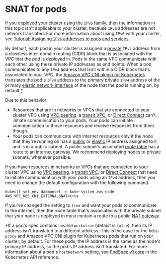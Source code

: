 # SNAT for pods<a name="external-snat"></a>

If you deployed your cluster using the `IPv6` family, then the information in this topic isn't applicable to your cluster, because `IPv6` addresses are not network translated\. For more information about using `IPv6` with your cluster, see [Tutorial: Assigning `IPv6` addresses to pods and services](cni-ipv6.md)\.

By default, each pod in your cluster is assigned a [private](https://docs.aws.amazon.com/AWSEC2/latest/UserGuide/using-instance-addressing.html#concepts-private-addresses) `IPv4` address from a classless inter\-domain routing \(CIDR\) block that is associated with the VPC that the pod is deployed in\. Pods in the same VPC communicate with each other using these private IP addresses as end points\. When a pod communicates to any `IPv4` address that isn't within a CIDR block that's associated to your VPC, the [Amazon VPC CNI plugin for Kubernetes](https://github.com/aws/amazon-vpc-cni-k8s#amazon-vpc-cni-k8s) translates the pod's `IPv4` address to the primary private `IPv4` address of the primary [elastic network interface](https://docs.aws.amazon.com/AWSEC2/latest/UserGuide/using-eni.html#eni-basics) of the node that the pod is running on, by default [\*](#snat-exception)\.

 Due to this behavior:
+ Resources that are in networks or VPCs that are connected to your cluster VPC using [VPC peering](https://docs.aws.amazon.com/vpc/latest/peering/what-is-vpc-peering.html), a [transit VPC](https://docs.aws.amazon.com/whitepapers/latest/aws-vpc-connectivity-options/transit-vpc-option.html), or [Direct Connect](https://docs.aws.amazon.com/directconnect/latest/UserGuide/Welcome.html) can't initiate communication to your pods\. Your pods can initiate communication to those resources and receive responses from them though\.
+ Your pods can communicate with internet resources only if the node that they're running on has a [public](https://docs.aws.amazon.com/AWSEC2/latest/UserGuide/using-instance-addressing.html#concepts-public-addresses) or [elastic](https://docs.aws.amazon.com/vpc/latest/userguide/vpc-eips.html) IP address assigned to it and is in a public subnet\. A public subnet's associated [route table](https://docs.aws.amazon.com/vpc/latest/userguide/VPC_Route_Tables.html) has a route to an internet gateway\. We recommend deploying nodes to private subnets, whenever possible\.

If you have resources in networks or VPCs that are connected to your cluster VPC using [VPC peering](https://docs.aws.amazon.com/vpc/latest/peering/what-is-vpc-peering.html), a [transit VPC](https://docs.aws.amazon.com/whitepapers/latest/aws-vpc-connectivity-options/transit-vpc-option.html), or [Direct Connect](https://docs.aws.amazon.com/directconnect/latest/UserGuide/Welcome.html) that need to initiate communication with your pods using an `IPv4` address, then you need to change the default configuration with the following command\.

```
kubectl set env daemonset -n kube-system aws-node AWS_VPC_K8S_CNI_EXTERNALSNAT=true
```

If you've changed the setting to `true` and want your pods to communicate to the internet, then the route table that's associated with the private subnet that your node is deployed in must contain a route to a public [NAT gateway](https://docs.aws.amazon.com/vpc/latest/userguide/vpc-nat-gateway.html)\.

 \*If a pod's spec contains `hostNetwork=true` \(default is `false`\), then its IP address isn't translated to a different address\. This is the case for the `kube-proxy` and Amazon VPC CNI plugin for Kubernetes pods that run on your cluster, by default\. For these pods, the IP address is the same as the node's primary IP address, so the pod's IP address isn't translated\. For more information about a pod's `hostNetwork` setting, see [PodSpec v1 core](https://kubernetes.io/docs/reference/generated/kubernetes-api/v1.23/#podspec-v1-core) in the Kubernetes API reference\. 